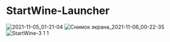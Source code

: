 # StartWine-Launcher
![2021-11-05_01-21-04](https://user-images.githubusercontent.com/85447162/140579360-9a6e3953-48e3-4638-9634-c247109f7dd3.png)
![Снимок экрана_2021-11-06_00-22-35](https://user-images.githubusercontent.com/85447162/140580169-f1c19afc-40d8-4dfd-a84f-a1017ec85ba7.png)
![StartWine-3 1 1](https://user-images.githubusercontent.com/85447162/140579344-301578a4-e577-496e-8122-7541853ccf64.png)
